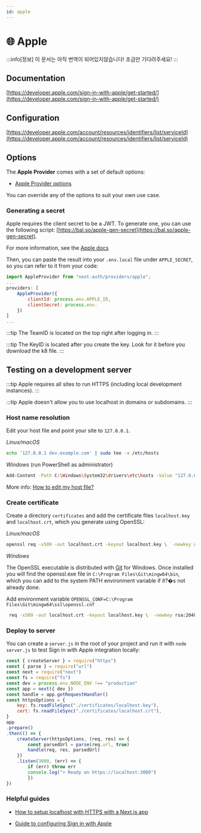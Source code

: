 ```yaml
---
id: apple
---
```


# 🌐 Apple

:::info[정보]
이 문서는 아직 번역이 되어있지않습니다! 조금만 기다려주세요!
:::
## Documentation[](https://next-auth.js.org/providers/apple#documentation "Direct link to heading")

[https://developer.apple.com/sign-in-with-apple/get-started/](https://developer.apple.com/sign-in-with-apple/get-started/)

## Configuration[](https://next-auth.js.org/providers/apple#configuration "Direct link to heading")

[https://developer.apple.com/account/resources/identifiers/list/serviceId](https://developer.apple.com/account/resources/identifiers/list/serviceId)

## Options[](https://next-auth.js.org/providers/apple#options "Direct link to heading")

The **Apple Provider** comes with a set of default options:

-   [Apple Provider options](https://github.com/nextauthjs/next-auth/blob/v4/packages/next-auth/src/providers/apple.ts)

You can override any of the options to suit your own use case.

### Generating a secret[](https://next-auth.js.org/providers/apple#generating-a-secret "Direct link to heading")

Apple requires the client secret to be a JWT. To generate one, you can use the following script: [https://bal.so/apple-gen-secret](https://bal.so/apple-gen-secret).

For more information, see the [Apple docs](https://developer.apple.com/documentation/sign_in_with_apple/generate_and_validate_tokens#3262048)

Then, you can paste the result into your `.env.local` file under `APPLE_SECRET`, so you can refer to it from your code:

```js
import AppleProvider from "next-auth/providers/apple";
...
providers: [
    AppleProvider({
        clientId: process.env.APPLE_ID,
        clientSecret: process.env.
    })
]
...
```

:::tip
The TeamID is located on the top right after logging in.
:::

:::tip
The KeyID is located after you create the key. Look for it before you download the k8 file.
:::

## Testing on a development server[](https://next-auth.js.org/providers/apple#testing-on-a-development-server "Direct link to heading")

:::tip
Apple requires all sites to run HTTPS (including local development instances).
:::

:::tip
Apple doesn't allow you to use localhost in domains or subdomains.
:::

### Host name resolution[](https://next-auth.js.org/providers/apple#host-name-resolution "Direct link to heading")

Edit your host file and point your site to `127.0.0.1`.

_Linux/macOS_

```bash
echo '127.0.0.1 dev.example.com' | sudo tee -a /etc/hosts
```

_Windows_ (run PowerShell as administrator)

```bash
Add-Content -Path C:\Windows\System32\drivers\etc\hosts -Value "127.0.0.1 dev.example.com" -Force
```

More info: [How to edit my host file?](https://phoenixnap.com/kb/how-to-edit-hosts-file-in-windows-mac-or-linux)

### Create certificate[](https://next-auth.js.org/providers/apple#create-certificate "Direct link to heading")

Create a directory `certificates` and add the certificate files `localhost.key` and `localhost.crt`, which you generate using OpenSSL:

_Linux/macOS_

```bash
openssl req -x509 -out localhost.crt -keyout localhost.key \  -newkey rsa:2048 -nodes -sha256 \  -subj "/CN=localhost" -extensions EXT -config &lt;( \   printf "[dn]\nCN=localhost\n[req]\ndistinguished_name = dn\n[EXT]\nsubjectAltName=DNS:localhost\nkeyUsage=digitalSignature\nextendedKeyUsage=serverAuth")
```

_Windows_

The OpenSSL executable is distributed with [Git](https://git-scm.com/download/win) for Windows. Once installed you will find the openssl.exe file in `C:\Program Files\Git\mingw64\bin`, which you can add to the system PATH environment variable if it?�s not already done.

Add environment variable `OPENSSL_CONF=C:\Program Files\Git\mingw64\ssl\openssl.cnf`

```bash
 req -x509 -out localhost.crt -keyout localhost.key \  -newkey rsa:2048 -nodes -sha256 \  -subj "/CN=localhost"
```

### Deploy to server[](https://next-auth.js.org/providers/apple#deploy-to-server "Direct link to heading")

You can create a `server.js` in the root of your project and run it with `node server.js` to test Sign in with Apple integration locally:

```js
const { createServer } = require("https")
const { parse } = require("url")
const next = require("next")
const fs = require("fs")
const dev = process.env.NODE_ENV !== "production"
const app = next({ dev })
const handle = app.getRequestHandler()
const httpsOptions = {
    key: fs.readFileSync("./certificates/localhost.key"),
    cert: fs.readFileSync("./certificates/localhost.crt"),
}
app
.prepare()
.then(() => {
    createServer(httpsOptions, (req, res) => {
        const parsedUrl = parse(req.url, true)
        handle(req, res, parsedUrl)
    })
    .listen(3000, (err) => {
        if (err) throw err
        console.log("> Ready on https://localhost:3000")
        })
})
```

### Helpful guides[](https://next-auth.js.org/providers/apple#helpful-guides "Direct link to heading")

-   [How to setup localhost with HTTPS with a Next.js app](https://medium.com/@anMagpie/secure-your-local-development-server-with-https-next-js-81ac6b8b3d68)
    
-   [Guide to configuring Sign in with Apple](https://developer.okta.com/blog/2019/06/04/what-the-heck-is-sign-in-with-apple)
